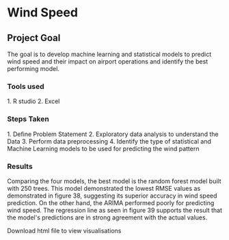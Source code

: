 <H1>Wind Speed</H1>

<h2>Project Goal</h2>
The goal is to develop machine learning and statistical models to predict wind speed and their impact on airport operations and identify the best performing model.
<h3>Tools used</h3>
1. R studio
2. Excel
<h3> Steps Taken</h3>
1. Define Problem Statement
2. Exploratory data analysis to understand the Data
3. Perform data preprocessing
4. Identify the type of statistical and Machine Learning models to be used for predicting the wind pattern

<h3>Results</h3>
Comparing the four models, the best model is the random forest model built with 250 trees. 
This model demonstrated the lowest RMSE values as demonstrated in figure 38, suggesting its 
superior accuracy in wind speed prediction. On the other hand, the ARIMA performed poorly 
for predicting wind speed. The regression line as seen in figure 39 supports the result that the 
model's predictions are in strong agreement with the actual values.


Download html file to view visualisations
